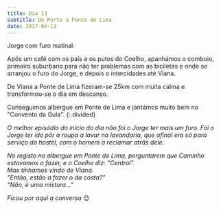 ```yaml
---
title: Dia 13
subtitle: Do Porto a Ponte de Lima
date: 2017-04-13
---
```


Jorge com furo matinal.

Após um café com os pais e os putos do Coelho, apanhámos o comboio, primeiro suburbano para não ter problemas com as biciletas e onde se arranjou o furo do Jorge, e depois o intercidades até Viana.

De Viana a Ponte de Lima fizeram-se 25km com muita calma e transformou-se o dia em descanso.

Conseguimos albergue em Ponte de Lima e jantámos muito bem no "Convento da Gula".
{:.divided}

*O melhor episódio do início do dia não foi o Jorge ter mais um furo. Foi o Jorge ter ido pôr a roupa a lavar na lavandaria, que afinal era só para serviço do hostel, com o homem a reclamar atrás dele.*

*No registo no albergue em Ponte de Lima, perguntarem que Caminho estavamos a fazer, e o Coelho diz: "Central".\
Mas tínhamos vindo de Viana.\
"Então, estão a fazer o da costa?"\
"Não, é uma mistura..."*

*Ficou por aqui a conversa* 😊
